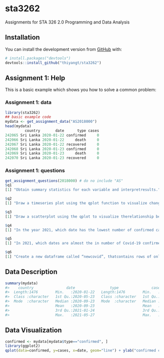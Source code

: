
<!-- README.md is generated from README.Rmd. Please edit that file -->

# sta3262

<!-- badges: start -->
<!-- badges: end -->

Assignments for STA 326 2.0 Programming and Data Analysis

## Installation

You can install the development version from
[GitHub](https://github.com/) with:

``` r
# install.packages("devtools")
devtools::install_github("thiyangt/sta3262")
```

## Assignment 1: Help

This is a basic example which shows you how to solve a common problem:

### Assignment 1: data

``` r
library(sta3262)
## basic example code
mydata <- get_assignment_data("AS2018000")
head(mydata)
         country       date      type cases
242065 Sri Lanka 2020-01-22 confirmed     0
242066 Sri Lanka 2020-01-22     death     0
242067 Sri Lanka 2020-01-22 recovered     0
242068 Sri Lanka 2020-01-23 confirmed     0
242069 Sri Lanka 2020-01-23     death     0
242070 Sri Lanka 2020-01-23 recovered     0
```

### Assignment 1: questions

``` r
get_assignment_questions(2018000) # do no include "AS"
$q1
[1] "Obtain summary statistics for each variable and interpretresults."

$q2
[1] "Draw a timeseries plot using the qplot function to visualize changes in Covid-19 death casesover time."

$q3
[1] "Draw a scatterplot using the qplot to visualize therelationship between Covid-19 confirmed cases and deaths. Compute the corresponding Pearson’s correlation coefficient."

$q4
[1] "In the year 2021, which date has the lowest number of confirmed cases?"

$q5
[1] "In 2021, which dates are almost the in number of Covid-19 confirmed cases?"

$q6
[1] "Create a new dataframe called “newcovid”, thatcontains rows of only confirmed cases."
```

## Data Description

``` r
summary(mydata)
#>    country               date                type               cases        
#>  Length:1476        Min.   :2020-01-22   Length:1476        Min.   :   -2.0  
#>  Class :character   1st Qu.:2020-05-23   Class :character   1st Qu.:    0.0  
#>  Mode  :character   Median :2020-09-23   Mode  :character   Median :    8.0  
#>                     Mean   :2020-09-23                      Mean   :  216.8  
#>                     3rd Qu.:2021-01-24                      3rd Qu.:  264.5  
#>                     Max.   :2021-05-27                      Max.   :11340.0
```

## Data Visualization

``` r
confirmed <- mydata[mydata$type=="confirmed", ]
library(ggplot2)
qplot(data=confirmed, y=cases, x=date, geom="line") + ylab("confirmed cases")
```
